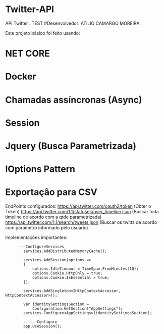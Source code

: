 # Twitter-API
API Twitter : TEST
#Desenvolvedor: ATILIO CAMARGO MOREIRA

Este projeto básico foi feito usando:
# NET CORE
# Docker
# Chamadas assíncronas (Async)
# Session
# Jquery (Busca Parametrizada)
# IOptions Pattern
# Exportação para CSV

EndPoints configurados:
https://api.twitter.com/oauth2/token  (Obter o Token)
https://api.twitter.com/1.1/statuses/user_timeline.json (Buscar toda timeline de acordo com a qtde parametrizada)
https://api.twitter.com/1.1/search/tweets.json (Buscar os twitts de acordo com parametro informado pelo usuario)

Implementações importantes:

          ---ConfigureServices
            services.AddDistributedMemoryCache();

            services.AddSession(options =>
            {
                options.IdleTimeout = TimeSpan.FromMinutes(10);
                options.Cookie.HttpOnly = true;
                options.Cookie.IsEssential = true;
            });

            services.AddSingleton<IHttpContextAccessor, HttpContextAccessor>();

            var identitySettingsSection =
                Configuration.GetSection("AppSettings");
            services.Configure<AppSettings>(identitySettingsSection);
            
            ----- Configure
            app.UseSession();
